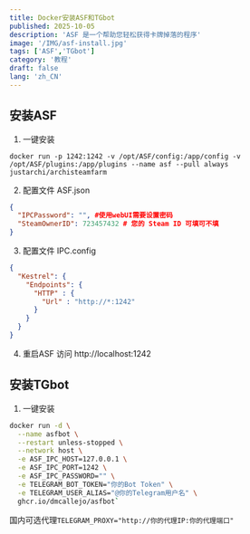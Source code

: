 ```yaml
---
title: Docker安装ASF和TGbot
published: 2025-10-05
description: 'ASF 是一个帮助您轻松获得卡牌掉落的程序'
image: '/IMG/asf-install.jpg'
tags: ['ASF','TGbot']
category: '教程'
draft: false 
lang: 'zh_CN'
---
```


## 安装ASF

1. 一键安装

`docker run -p 1242:1242 -v /opt/ASF/config:/app/config -v /opt/ASF/plugins:/app/plugins --name asf --pull always justarchi/archisteamfarm`

2. 配置文件 ASF.json
```json
{
  "IPCPassword": "", #使用webUI需要设置密码
  "SteamOwnerID": 723457432 # 您的 Steam ID 可填可不填
}
```
3. 配置文件 IPC.config
```json
{
  "Kestrel": {
    "Endpoints": {
      "HTTP" : {
        "Url" : "http://*:1242"
      }
    }
  }
}
```
4. 重启ASF 访问 http://localhost:1242

## 安装TGbot

1. 一键安装
```bash
docker run -d \
  --name asfbot \
  --restart unless-stopped \
  --network host \
  -e ASF_IPC_HOST=127.0.0.1 \
  -e ASF_IPC_PORT=1242 \
  -e ASF_IPC_PASSWORD="" \
  -e TELEGRAM_BOT_TOKEN="你的Bot Token" \
  -e TELEGRAM_USER_ALIAS="@你的Telegram用户名" \
  ghcr.io/dmcallejo/asfbot`
```

国内可选代理`TELEGRAM_PROXY="http://你的代理IP:你的代理端口"`
